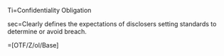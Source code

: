 Ti=Confidentiality Obligation

sec=Clearly defines the expectations of disclosers setting standards to determine or avoid breach.

=[OTF/Z/ol/Base]
